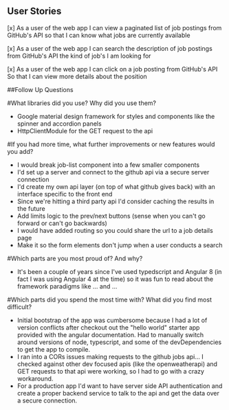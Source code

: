 ## User Stories

[x] As a user of the web app I can view a paginated list of job postings from GitHub's API so that I can know what jobs are currently available

[x] As a user of the web app I can search the description of job postings from GitHub's API the kind of job's I am looking for

[x] As a user of the web app I can click on a job posting from GitHub's API So that I can view more details about the position


##Follow Up Questions

#What libraries did you use? Why did you use them?
- Google material design framework for styles and components like the spinner and accordion panels
- HttpClientModule for the GET request to the api

#If you had more time, what further improvements or new features would you add?
- I would break job-list component into a few smaller components
- I'd set up a server and connect to the github api via a secure server connection
- I'd create my own api layer (on top of what github gives back) with an interface specific to the front end
- Since we're hitting a third party api I'd consider caching the results in the future
- Add limits logic to the prev/next buttons (sense when you can't go forward or can't go backwards)
- I would have added routing so you could share the url to a job details page
- Make it so the form elements don't jump when a user conducts a search

#Which parts are you most proud of? And why?
- It's been a couple of years since I've used typedscript and Angular 8 (in fact I was using Angular 4 at the time) so it was fun to read about the framework paradigms like … and ...

#Which parts did you spend the most time with? What did you find most difficult?
- Initial bootstrap of the app was cumbersome because I had a lot of version conflicts after checkout out the "hello world" starter app provided with the angular documentation. Had to manually switch around versions of node, typescript, and some of the devDependencies to get the app to compile.
- I ran into a CORs issues making requests to the github jobs api... I checked against other dev focused apis (like the openweatherapi) and GET requests to that api were working, so I had to go with a crazy workaround.
- For a production app I'd want to have server side API authentication and create a proper backend service to talk to the api and get the data over a secure connection.
